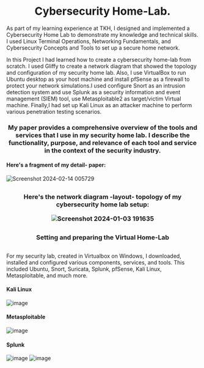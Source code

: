 <h1 align="center">Cybersecurity Home-Lab.</h1>

As part of my learning experience at TKH, I designed and implemented a Cybersecurity Home Lab to demonstrate my knowledge and technical skills. I used Linux Terminal Operations, Networking Fundamentals, and Cybersecurity Concepts and Tools to set up a secure home network. 

In this Project I had learned how to create a cybersecurity home-lab from scratch. I used Gliffy to create a network diagram that showed the topology and configuration of my security home lab. Also, I use VirtualBox to run Ubuntu desktop as your host machine and install pfSense as a firewall to protect your network simulations.I used configure Snort as an intrusion detection system and use Splunk as a security information and event management (SIEM) tool, use Metasploitable2 as target/victim Virtual machine. Finally,I had set up Kali Linux as an attacker machine to perform various penetration testing scenarios.


###
<h3 align="center">My paper provides a comprehensive overview of the tools and services that I use in my security home lab. I describe the functionality, purpose, and relevance of each tool and service in the context of the security industry.

#### Here's a fragment of my detail- paper:

![Screenshot 2024-02-14 005729](https://github.com/luzritacco/Cybersecurity-Home-Lab/assets/151267325/011388ef-0c84-47f1-a19e-cddeee69a776)


##
<h3 align="center"> Here's the network diagram -layout- topology of my cybersecurity home  lab setup:


![Screenshot 2024-01-03 191635](https://github.com/luzritacco/Cybersecurity-Home-Lab/assets/151267325/0022d569-361b-457e-8f87-cc7ddd4f88e6)

##
<h3 align="center"> Setting and preparing the Virtual Home-Lab

 ##
 For my security lab, created in Virtualbox on Windows, I downloaded, installed and configured various components, services, and tools. This included Ubuntu, Snort, Suricata, Splunk, pfSense, Kali Linux, Metasploitable, and much more.</h3>

#### Kali Linux
 ![image](https://github.com/ellaowens/Cybersecurity-Lab/assets/114102710/851c2480-f850-450b-8b2f-c3c43bc2f2a3)

#### Metasploitable
 ![image](https://github.com/ellaowens/Cybersecurity-Lab/assets/114102710/9d4e0971-d903-4ac8-9ac4-f2752a17855d)

#### Splunk
 ![image](https://github.com/ellaowens/Cybersecurity-Lab/assets/114102710/da5c965c-5349-49a9-8990-0a0c958a0565)
 ![image](https://github.com/ellaowens/Cybersecurity-Lab/assets/114102710/4b7f0263-6eb0-46f4-94b9-f166a0a7ecb5)
